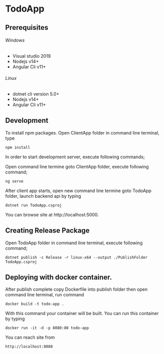 # TodoApp
## Prerequisites

###### Windows
- Visual studio 2019
- Nodejs v14+
- Angular Cli v11+

###### Linux
- dotnet cli version 5.0+
- Nodejs v14+
- Angular Cli v11+

## Development

To install npm packages. Open ClientApp folder in command line terminal, type
```
npm install
```
In order to start development server, execute following commands;

Open command line termine goto ClientApp folder, execute following command;
```
ng serve
```
After client app starts, open new command line termine goto TodoApp folder, launch backend api by typing
```
dotnet run TodoApp.csproj
```
You can browse site at http://localhost:5000.

## Creating Release Package

Open TodoApp folder in command line terminal, execute following command;
```
dotnet publish -c Release -r linux-x64 --output ./PublishFolder TodoApp.csproj 
```

## Deploying with docker container.

After publish complete copy Dockerfile into publish folder then open command line terminal, run command
```
docker build -t todo-app .
```
With this command your container will be built. You can run this container by typing 
```
docker run -it -d -p 8080:80 todo-app
```
You can reach site from
```
http://localhost:8080
```



